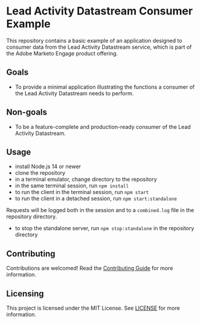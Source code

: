 # Lead Activity Datastream Consumer Example

This repository contains a basic example of an application designed to consumer data from the Lead Activity Datastream service, which is part of the Adobe Marketo Engage product offering.

## Goals

* To provide a minimal application illustrating the functions a consumer of the Lead Activity Datastream needs to perform.

## Non-goals

* To be a feature-complete and production-ready consumer of the Lead Activity Datastream.

## Usage

* install Node.js 14 or newer
* clone the repository
* in a terminal emulator, change directory to the repository
* in the same terminal session, run `npm install`
* to run the client in the terminal session, run `npm start`
* to run the client in a detached session, run `npm start:standalone`

Requests will be logged both in the session and to a `combined.log` file in the repository directory.

* to stop the standalone server, run `npm stop:standalone` in the repository directory

## Contributing

Contributions are welcomed! Read the [Contributing Guide](./.github/CONTRIBUTING.md) for more information.

## Licensing

This project is licensed under the MIT License. See [LICENSE](LICENSE) for more information.
